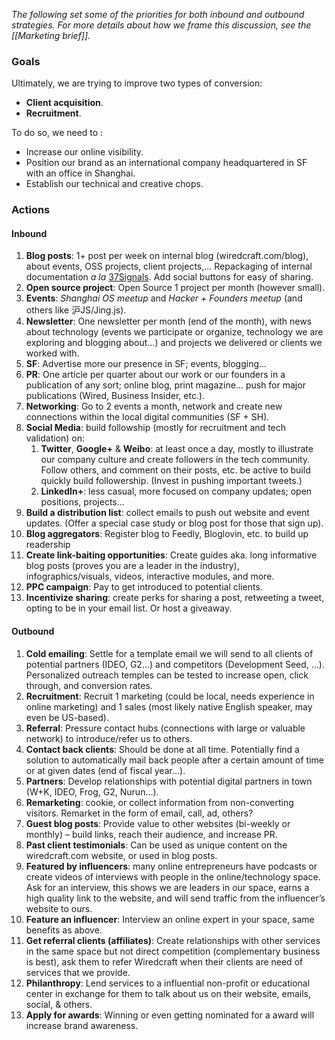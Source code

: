 *The following set some of the priorities for both inbound and outbound strategies. For more details about how we frame this discussion, see the [[Marketing brief]].*

### Goals

Ultimately, we are trying to improve two types of conversion:

- **Client acquisition**.
- **Recruitment**.

To do so, we need to :

* Increase our online visibility.
* Position our brand as an international company headquartered in SF with an office in Shanghai.
* Establish our technical and creative chops.

### Actions

#### Inbound

1. **Blog posts**: 1+ post per week on internal blog (wiredcraft.com/blog), about events, OSS projects, client projects,... Repackaging of internal documentation *a la* [37Signals](http://37signals.com‎). Add social buttons for easy of sharing.
1. **Open source project**: Open Source 1 project per month (however small). 
1. **Events**: *Shanghai OS meetup* and *Hacker + Founders meetup* (and others like 沪JS/Jing.js).
1. **Newsletter**: One newsletter per month (end of the month), with news about technology (events we participate or organize, technology we are exploring and blogging about...) and projects we delivered or clients we worked with.
1. **SF**: Advertise more our presence in SF; events, blogging... 
1. **PR**: One article per quarter about our work or our founders in a publication of any sort; online blog, print magazine... push for major publications (Wired, Business Insider, etc.).
1. **Networking**: Go to 2 events a month, network and create new connections within the local digital communities (SF + SH).
1. **Social Media**: build followship (mostly for recruitment and tech validation) on:
    1. **Twitter**, **Google+** & **Weibo**: at least once a day, mostly to illustrate our company culture and create followers in the tech community. Follow others, and comment on their posts, etc. be active to build quickly build followership. (Invest in pushing important tweets.)
    1. **LinkedIn+**: less casual, more focused on company updates; open positions, projects...
1. **Build a distribution list**: collect emails to push out website and event updates. (Offer a special case study or blog post for those that sign up).
1. **Blog aggregators**: Register blog to Feedly, Bloglovin, etc. to build up readership
1. **Create link-baiting opportunities**: Create guides aka. long informative blog posts (proves you are a leader in the industry), infographics/visuals, videos, interactive modules, and more.
1. **PPC campaign**: Pay to get introduced to potential clients.
1. **Incentivize sharing**: create perks for sharing a post, retweeting a tweet, opting to be in your email list. Or host a giveaway.

#### Outbound

1. **Cold emailing**: Settle for a template email we will send to all clients of potential partners (IDEO, G2...) and competitors (Development Seed, ...). Personalized outreach temples can be tested to increase open, click through, and conversion rates.
1. **Recruitment**: Recruit 1 marketing (could be local, needs experience in online marketing) and 1 sales (most likely native English speaker, may even be US-based).
1. **Referral**: Pressure contact hubs (connections with large or valuable network) to introduce/refer us to others.
1. **Contact back clients**: Should be done at all time. Potentially find a solution to automatically mail back people after a certain amount of time or at given dates (end of fiscal year...).
1. **Partners**: Develop relationships with potential digital partners in town (W+K, IDEO, Frog, G2, Nurun...).
1. **Remarketing**: cookie, or collect information from non-converting visitors. Remarket in the form of email, call, ad, others?
1. **Guest blog posts**: Provide value to other websites (bi-weekly or monthly) – build links, reach their audience, and increase PR.
1. **Past client testimonials**: Can be used as unique content on the wiredcraft.com website, or used in blog posts.
1. **Featured by influencers**: many online entrepreneurs have podcasts or create videos of interviews with people in the online/technology space. Ask for an interview, this shows we are leaders in our space, earns a high quality link to the website, and will send traffic from the influencer’s website to ours.
1. **Feature an influencer**: Interview an online expert in your space, same benefits as above.
1. **Get referral clients (affiliates)**: Create relationships with other services in the same space but not direct competition (complementary business is best), ask them to refer Wiredcraft when their clients are need of services that we provide.
1. **Philanthropy**: Lend services to a influential non-profit or educational center in exchange for them to talk about us on their website, emails, social, & others. 
1. **Apply for awards**: Winning or even getting nominated for a award will increase brand awareness.
